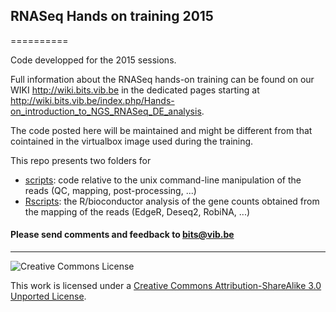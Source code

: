 ## RNASeq Hands on training 2015
==========

Code developped for the 2015 sessions.

Full information about the RNASeq hands-on training can be found on our WIKI <http://wiki.bits.vib.be> in the dedicated pages starting at <http://wiki.bits.vib.be/index.php/Hands-on_introduction_to_NGS_RNASeq_DE_analysis>.

The code posted here will be maintained and might be different from that cointained in the virtualbox image used during the training.

This repo presents two folders for 

* [scripts](scripts): code relative to the unix command-line manipulation of the reads (QC, mapping, post-processing, ...)
* [Rscripts](Rscripts):  the R/bioconductor analysis of the gene counts obtained from the mapping of the reads (EdgeR, Deseq2, RobiNA, ...)

<h4>Please send comments and feedback to <a href="mailto:bits@vib.be">bits@vib.be</a></h4>

------------

![Creative Commons License](http://i.creativecommons.org/l/by-sa/3.0/88x31.png?raw=true)

This work is licensed under a [Creative Commons Attribution-ShareAlike 3.0 Unported License](http://creativecommons.org/licenses/by-sa/3.0/).
